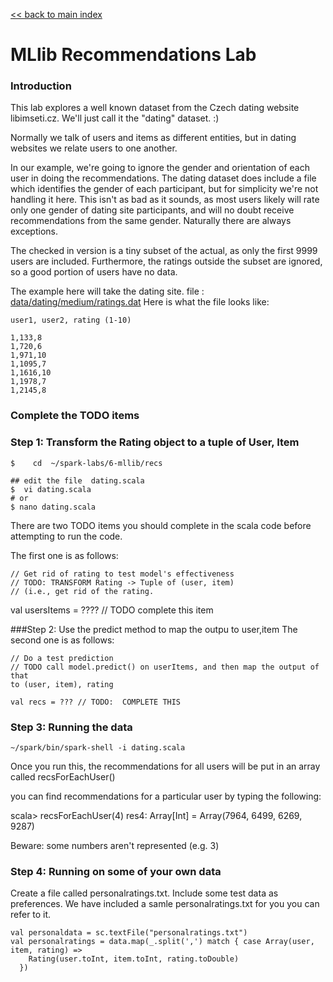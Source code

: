 [<< back to main index](../../README.md) 

# MLlib Recommendations Lab

### Introduction

This lab explores a well known dataset from the Czech dating website libimseti.cz.  We'll
just call it the "dating" dataset. :)

Normally we talk of users and items as different entities, but in dating websites we 
relate users to one another.

In our example, we're going to ignore the gender and orientation of each user in doing
the recommendations.   The dating dataset does include a file which identifies the 
gender of each participant, but for simplicity we're not handling it here. This isn't
as bad as it sounds, as most users likely will rate only one gender of dating site
participants, and will no doubt receive recommendations from the same gender. Naturally
there are always exceptions.

The checked in version is a tiny subset of the actual, as only the first 9999 users are
included.  Furthermore, the ratings outside the subset are ignored, so a good portion of
users have no data.

The example here will take the dating site.
file : [data/dating/medium/ratings.dat](../../data/dating/medium/ratings.dat)
Here is what the file looks like:

    user1, user2, rating (1-10)

    1,133,8
    1,720,6
    1,971,10
    1,1095,7
    1,1616,10
    1,1978,7
    1,2145,8


### Complete the TODO items

### Step 1:  Transform the Rating object to a tuple of User, Item

    $    cd  ~/spark-labs/6-mllib/recs
    
    ## edit the file  dating.scala
    $  vi dating.scala
    # or 
    $ nano dating.scala

There are two TODO items you should complete in the scala code before attempting to run the 
code.

The first one is as follows:

    // Get rid of rating to test model's effectiveness
    // TODO: TRANSFORM Rating -> Tuple of (user, item)
    // (i.e., get rid of the rating.

val usersItems = ???? // TODO complete this item

###Step 2:   Use the predict method to map the outpu to user,item
The second one is as follows:

    // Do a test prediction
    // TODO call model.predict() on userItems, and then map the output of that
    to (user, item), rating
    
    val recs = ??? // TODO:  COMPLETE THIS

### Step 3: Running the data

    ~/spark/bin/spark-shell -i dating.scala


Once you run this, the recommendations for all users will be put in an array
called recsForEachUser()

you can find recommendations for a particular user by typing the following:

scala> recsForEachUser(4) 
res4: Array[Int] = Array(7964, 6499, 6269, 9287)

Beware: some numbers aren't represented (e.g. 3)

### Step 4: Running on some of your own data

Create a file called personalratings.txt.  Include some test data as preferences.
We have included a samle personalratings.txt for you you can refer to it.

    val personaldata = sc.textFile("personalratings.txt")
    val personalratings = data.map(_.split(',') match { case Array(user, item, rating) =>
        Rating(user.toInt, item.toInt, rating.toDouble)
      })


